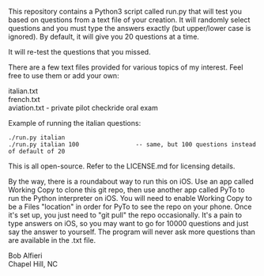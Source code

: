 This repository contains a Python3 script called run.py that will test you based on questions from a text file of your creation. It will randomly select questions and you must type the answers exactly (but upper/lower case is ignored). By default, it will give you 20 questions at a time.

It will re-test the questions that you missed.

There are a few text files provided for various topics of my interest. Feel free to use them or add your own:

italian.txt<br>
french.txt<br>
aviation.txt - private pilot checkride oral exam<br>

Example of running the italian questions:

    ./run.py italian
    ./run.py italian 100                -- same, but 100 questions instead of default of 20

This is all open-source.  Refer to the LICENSE.md for licensing details.  

By the way, there is a roundabout way to run this on iOS. Use an app called Working Copy to clone this git repo, then use another app called PyTo to run the Python interpreter on iOS. You will need to enable Working Copy to be a Files "location" in order for PyTo to see the repo on your phone.  Once it's set up, you just need to "git pull" the repo occasionally. It's a pain to type answers on iOS, so you may want to go for 10000 questions and just say the answer to yourself. The program will never ask more questions than are available in the .txt file.

Bob Alfieri<br>
Chapel Hill, NC
